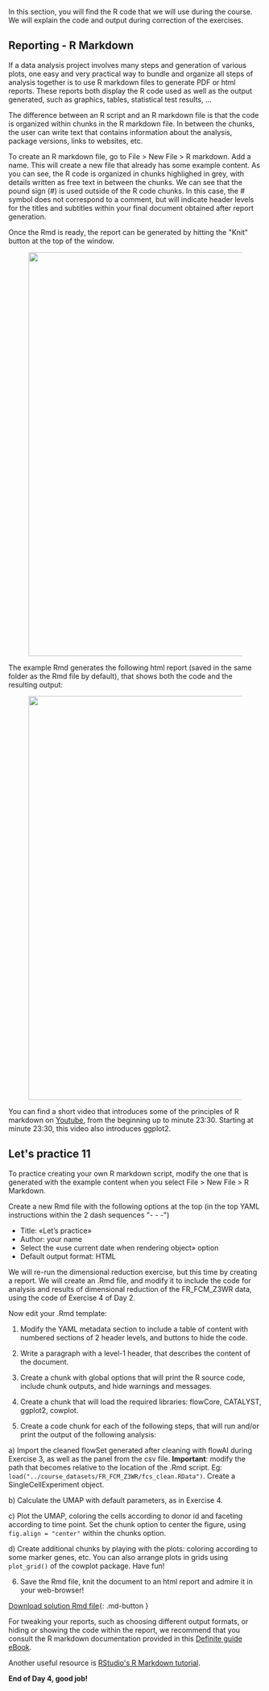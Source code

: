 
In this section, you will find the R code that we will use during the course. We will explain the code and output during correction of the exercises.

<!-- This is commented text -->

## Reporting - R Markdown

If a data analysis project involves many steps and generation of various plots, one easy and very practical way to bundle and organize all steps of analysis together is to use R markdown files to generate PDF or html reports. These reports both display the R code used as well as the output generated, such as graphics, tables, statistical test results, ...

The difference between an R script and an R markdown file is that the code is organized within chunks in the R markdown file. In between the chunks, the user can write text that contains information about the analysis, package versions, links to websites, etc.

To create an R markdown file, go to File > New File > R markdown. Add a name.
This will create a new file that already has some example content. As you can see, the R code is organized in chunks highlighed in grey, with details written as free text in between the chunks. 
We can see that the pound sign (#) is used outside of the R code chunks. In this case, the # symbol does not correspond to a comment, but will indicate header levels for the titles and subtitles within your final document obtained after report generation.

Once the Rmd is ready, the report can be generated by hitting the "Knit" button at the top of the window. 
<figure>
  <img src="../../assets/images/example_Rmd.png" width="800"/>
</figure>


The example Rmd generates the following html report (saved in the same folder as the Rmd file by default), that shows both the code and the resulting output:
<figure>
  <img src="../../assets/images/example_html.png" width="800"/>
</figure>


You can find a short video that introduces some of the principles of R markdown on [Youtube](https://www.youtube.com/watch?v=2YZSDGGoQzQ), from the beginning up to minute 23:30. Starting at minute 23:30, this video also introduces ggplot2.

## Let's practice 11

To practice creating your own R markdown script, modify the one that is generated with the example content when you select File > New File > R Markdown.

Create a new Rmd file with the following options at the top (in the top YAML instructions within the 2 dash sequences "- - -")

* Title: «Let’s practice»
* Author: your name
* Select the «use current date when rendering object» option
* Default output format: HTML

We will re-run the dimensional reduction exercise, but this time by creating a report. We will create an .Rmd file, and modify it to include the code for analysis and results of dimensional reduction of the FR_FCM_Z3WR data, using the code of Exercise 4 of Day 2.

Now edit your .Rmd template:

1) Modify the YAML metadata section to include a table of content with numbered sections of 2 header levels, and buttons to hide the code.

2) Write a paragraph with a level-1 header, that describes the content of the document.

3) Create a chunk with global options that will print the R source code, include chunk outputs, and hide warnings and messages.

4) Create a chunk that will load the required libraries: flowCore, CATALYST, ggplot2, cowplot.

5) Create a code chunk for each of the following steps, that will run and/or print the output of the following analysis:

a) Import the cleaned flowSet generated after cleaning with flowAI during Exercise 3, as well as the panel from the csv file. **Important**: modify the path that becomes relative to the location of the .Rmd script. Eg: `load("../course_datasets/FR_FCM_Z3WR/fcs_clean.RData")`. Create a SingleCellExperiment object.

b) Calculate the UMAP with default parameters, as in Exercise 4.

c) Plot the UMAP, coloring the cells according to donor id and faceting according to time point. Set the chunk option to center the figure, using `fig.align = "center"` within the chunks option.

d) Create additional chunks by playing with the plots: coloring according to some marker genes, etc. You can also arrange plots in grids using `plot_grid()` of the cowplot package. Have fun!

6)  Save the Rmd file, knit the document to an html report and admire it in your web-browser!

[Download solution Rmd file](../../assets/scripts/R_practice11_solution.Rmd){: .md-button }

For tweaking your reports, such as choosing different output formats, or hiding or showing the code within the report, we recommend that you consult the R markdown documentation provided in this [Definite guide eBook](https://bookdown.org/yihui/rmarkdown/).

Another useful resource is [RStudio's R Markdown tutorial](https://rmarkdown.rstudio.com/lesson-1.html). 


**End of Day 4, good job!**
